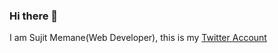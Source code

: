 ### Hi there 👋
I am Sujit Memane(Web Developer), this is my [Twitter Account](https://twitter.com/iAmSujitMemane)
<!--
**sujitmemane/sujitmemane** is a ✨ _special_ ✨ repository because its `README.md` (this file) appears on your GitHub profile.
I am Sujit Memane , this is my [Twitter Account](https://twitter.com/iAmSujitMemane)
Here are some ideas to get you started:

- 🔭 I’m currently working on ...
- 🌱 I’m currently learning ...
- 👯 I’m looking to collaborate on ...
- 🤔 I’m looking for help with ...
- 💬 Ask me about ...
- 📫 How to reach me: ...
- 😄 Pronouns: ...
- ⚡ Fun fact: ...
-->
